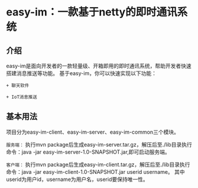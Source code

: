 # easy-im：一款基于netty的即时通讯系统
## 介绍
easy-im是面向开发者的一款轻量级、开箱即用的即时通讯系统，帮助开发者快速搭建消息推送等功能。
基于easy-im，你可以快速实现以下功能：

`` + 聊天软件 ``

`` + IoT消息推送 ``

## 基本用法
项目分为easy-im-client、easy-im-server、easy-im-common三个模块。

``` 服务端： ``` 执行mvn package后生成easy-im-server.tar.gz，解压后至./lib目录执行命令：java -jar easy-im-server-1.0-SNAPSHOT.jar,即可启动服务端。


``` 客户端： ``` 执行mvn package后生成easy-im-client.tar.gz，解压后至./lib目录执行命令：java -jar easy-im-client-1.0-SNAPSHOT.jar userid username。
其中userid为用户id，username为用户名，userid要保持唯一性。



